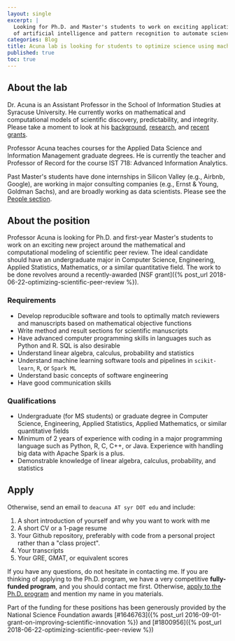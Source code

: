 ```yaml
---
layout: single
excerpt: |
  Looking for Ph.D. and Master's students to work on exciting applications
  of artificial intelligence and pattern recognition to automate science.
categories: Blog
title: Acuna lab is looking for students to optimize science using machine learning
published: true
toc: true
---
```


## About the lab

Dr. Acuna is an Assistant Professor in the School of Information Studies 
at Syracuse University. He currently
works on mathematical and computational models of scientific discovery, predictability,
and integrity. Please take a moment to look
at his [background](/about/), [research](/research/), and [recent grants](/funding/).

Professor Acuna teaches courses for the 
Applied Data Science 
and Information Management graduate degrees. He is currently the teacher and Professor of Record for 
the course IST 718: Advanced Information Analytics.

Past Master's students have done internships in Silicon Valley (e.g., Airbnb, Google), 
are working in major consulting companies (e.g., Ernst & Young,  Goldman Sachs), and are 
broadly working as data scientists. Please see the [People section](/people/). 

## About the position
 
Professor Acuna is looking for Ph.D. and first-year Master's students to work on an exciting new project
around the mathematical and computational modeling of scientific peer review. The ideal candidate 
should have an undergraduate major in Computer Science, Engineering, Applied Statistics, Mathematics, 
or a similar quantitative field. The work to be done revolves around a recently-awarded 
[NSF grant]({% post_url 2018-06-22-optimizing-scientific-peer-review %}).


### Requirements

- Develop reproducible software and tools to optimally match reviewers and manuscripts based on
 mathematical objective functions
- Write method and result sections for scientific manuscripts
- Have advanced computer programming skills in languages such as Python and R. SQL is also
desirable
- Understand linear algebra, calculus, probability and statistics
- Understand machine learning software tools and pipelines in `scikit-learn`, `R`, or `Spark ML`
- Understand basic concepts of software engineering
- Have good communication skills

### Qualifications

- Undergraduate (for MS students) or graduate degree in Computer Science, Engineering, 
Applied Statistics, Applied Mathematics, or similar quantitative fields
- Minimum of 2 years of experience with coding in a major programming language such as 
Python, R, C, C++, or Java. Experience with handling big data with Apache Spark is a plus.
- Demonstrable knowledge of linear algebra, calculus, probability, and statistics


## Apply

Otherwise, send an email to `deacuna AT syr DOT edu` and include:
1. A short introduction of yourself and why you want to work with me
1. A short CV or a 1-page resume
1. Your Github repository, preferably with code from a personal project rather than a "class project".
1. Your transcripts
1. Your GRE, GMAT, or equivalent scores

If you have any questions, do not hesitate in contacting me. 
If you are thinking of applying to the Ph.D. program, we have a very competitive __fully-funded program__, and you
should contact me first. Otherwise, 
[apply to the Ph.D. program](https://ischool.syr.edu/admissions/checklists/phd-checklist/) 
and mention my name in you materials.

Part of the funding for these positions has been generously provided by the National Science Foundation awards 
[#1646763]({% post_url 2016-09-01-grant-on-improving-scientific-innovation %}) and [#1800956]({% post_url 2018-06-22-optimizing-scientific-peer-review %})
